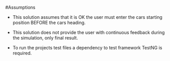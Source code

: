 #Assumptions

* This solution assumes that it is OK the user must enter the cars starting position BEFORE the cars heading.


* This solution does not provide the user with continuous feedback during the simulation, only final result.


* To run the projects test files a dependency to test framework TestNG is required.